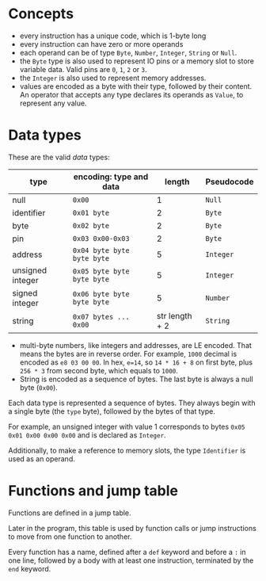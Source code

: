 # Concepts

- every instruction has a unique code, which is 1-byte long
- every instruction can have zero or more operands
- each operand can be of type `Byte`, `Number`, `Integer`, `String` or `Null`.
- the `Byte` type is also used to represent IO pins or a memory slot to store variable data. Valid pins are `0`, `1`, `2` or `3`.
- the `Integer` is also used to represent memory addresses.
- values are encoded as a byte with their type, followed by their content.
  An operator that accepts any type declares its operands as `Value`, to represent any value.

# Data types

These are the valid _data_ types:

| type             | encoding: type and data    | length         | Pseudocode |
| ---------------- | -------------------------- | -------------- | ---------- |
| null             | `0x00`                     | 1              | `Null`     |
| identifier       | `0x01 byte`                | 2              | `Byte`     |
| byte             | `0x02 byte`                | 2              | `Byte`     |
| pin              | `0x03 0x00-0x03`           | 2              | `Byte`     |
| address          | `0x04 byte byte byte byte` | 5              | `Integer`  |
| unsigned integer | `0x05 byte byte byte byte` | 5              | `Integer`  |
| signed integer   | `0x06 byte byte byte byte` | 5              | `Number`   |
| string           | `0x07 bytes ... 0x00`      | str length + 2 | `String`   |

- multi-byte numbers, like integers and addresses, are LE encoded. That means the bytes are in reverse order.
  For example, `1000` decimal is encoded as `e8 03 00 00`. In hex, `e=14`, so `14 * 16 + 8` on first byte, plus `256 * 3` from second byte, which equals to `1000`.
- String is encoded as a sequence of bytes. The last byte is always a null byte (`0x00`).

Each data type is represented a sequence of bytes. They always begin with a single byte (the `type` byte), followed by the bytes of that type.

For example, an unsigned integer with value 1 corresponds to bytes `0x05 0x01 0x00 0x00 0x00` and is declared as `Integer`.

Additionally, to make a reference to memory slots, the type `Identifier` is used as an operand.

# Functions and jump table

Functions are defined in a jump table.

Later in the program, this table is used by function calls or jump instructions to move from one function to another.

Every function has a name, defined after a `def` keyword and before a `:` in one line, followed by a body with at least one instruction, terminated by the `end` keyword.
